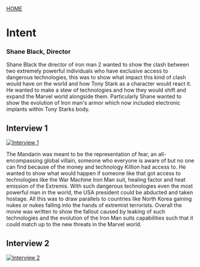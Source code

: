[HOME](https://trekshcool.github.io/Ironman3/index)
# Intent

### Shane Black, Director
Shane Black the director of iron man 2 wanted to show the clash between two extremely powerful individuals who have exclusive access to dangerous technologies, this was to show what impact this kind of clash would have on the world and how Tony Stark as a character would react it. He wanted to make a stew of technologies and how they would shift and expand the Marvel world alongside them. Particularly Shane wanted to show the evolution of Iron man's armor which now included electronic implants within Tony Starks body. 

## Interview 1
[![Interview 1](http://img.youtube.com/vi/S_6VUe6qeZc/0.jpg)](http://www.youtube.com/watch?v=S_6VUe6qeZc "Interview 1")

The Mandarin was meant to be the representation of fear, an all-encompassing global villain, someone who everyone is aware of but no one can find because of the money and technology Killion had access to. He wanted to show what would happen if someone like that got access to technologies like the War Machine Iron Man suit, healing factor and heat emission of the Extremis. With such dangerous technologies even the most powerful man in the world, the USA president could be abducted and taken hostage. All this was to draw parallels to countries like North Korea gaining nukes or nukes falling into the hands of extremist terrorists. Overall the movie was written to show the fallout caused by leaking of such technologies and the evolution of the Iron Man suits capabilities such that it could match up to the new threats in the Marvel world. 

## Interview 2
[![Interview 2](http://img.youtube.com/vi/upesCOIunFQ/0.jpg)](http://www.youtube.com/watch?v=upesCOIunFQ "Interview 2")
